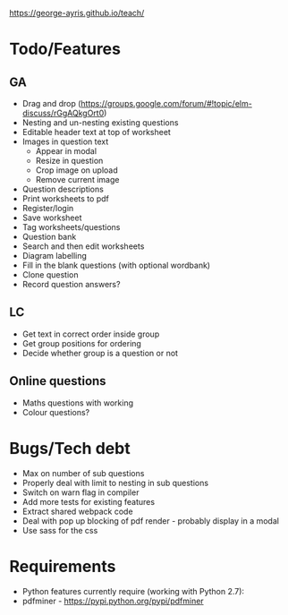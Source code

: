 https://george-ayris.github.io/teach/

# Todo/Features
## GA
- Drag and drop (https://groups.google.com/forum/#!topic/elm-discuss/rGgAQkgOrt0)
- Nesting and un-nesting existing questions
- Editable header text at top of worksheet
- Images in question text
  - Appear in modal
  - Resize in question
  - Crop image on upload
  - Remove current image
- Question descriptions
- Print worksheets to pdf
- Register/login
- Save worksheet
- Tag worksheets/questions
- Question bank
- Search and then edit worksheets
- Diagram labelling
- Fill in the blank questions (with optional wordbank)
- Clone question
- Record question answers?

## LC
- Get text in correct order inside group
- Get group positions for ordering
- Decide whether group is a question or not

## Online questions
- Maths questions with working
- Colour questions?

# Bugs/Tech debt
- Max on number of sub questions
- Properly deal with limit to nesting in sub questions
- Switch on warn flag in compiler  
- Add more tests for existing features
- Extract shared webpack code
- Deal with pop up blocking of pdf render - probably display in a modal
- Use sass for the css

# Requirements  
- Python features currently require (working with Python 2.7):
- pdfminer - https://pypi.python.org/pypi/pdfminer
